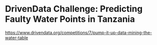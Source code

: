 # DrivenData Challenge: Predicting Faulty Water Points in Tanzania
https://www.drivendata.org/competitions/7/pump-it-up-data-mining-the-water-table

